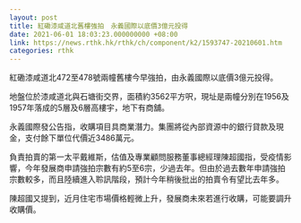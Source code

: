 ```yaml
---
layout: post
title: 紅磡漆咸道北舊樓強拍　永義國際以底價3億元投得
date: 2021-06-01 18:03:23.000000000 +08:00
link: https://news.rthk.hk/rthk/ch/component/k2/1593747-20210601.htm
categories: rthk
---
```


紅磡漆咸道北472至478號兩幢舊樓今早強拍，由永義國際以底價3億元投得。

地盤位於漆咸道北與石塘街交界，面積約3562平方呎，現址是兩幢分別在1956及1957年落成的5層及6層高樓宇，地下有商舖。

永義國際發公告指，收購項目具商業潛力。集團將從內部資源中的銀行貸款及現金，支付餘下單位代價近3486萬元。

負責拍賣的第一太平戴維斯，估值及專業顧問服務董事總經理陳超國指，受疫情影響，今年發展商申請強拍宗數有約5至6宗，少過去年。但由於過去數年申請強拍宗數較多，而且陸續進入聆訊階段，預計今年稍後批出的拍賣令有望比去年多。

陳超國又提到，近月住宅市場價格輕微上升，發展商未來若進行收購，可能要調升收購價。
